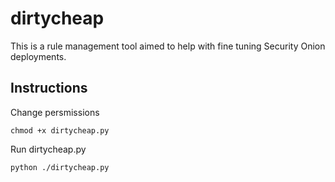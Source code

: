 # dirtycheap

This is a rule management tool aimed to help with fine tuning Security Onion deployments.

## Instructions
Change persmissions

`chmod +x dirtycheap.py`

Run dirtycheap.py

`python ./dirtycheap.py`
